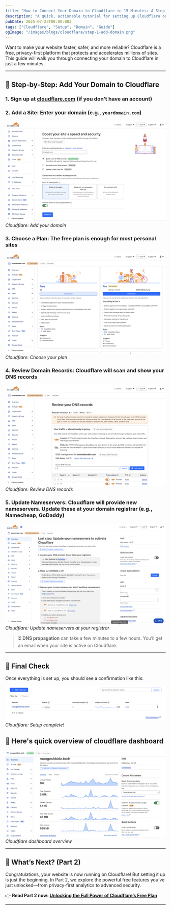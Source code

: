 ```yaml
---
title: "How to Connect Your Domain to Cloudflare in 15 Minutes: A Step-by-Step Guide"
description: "A quick, actionable tutorial for setting up Cloudflare on your website, with annotated screenshots."
pubDate: 2025-07-23T00:00:00Z
tags: ["Cloudflare", "Setup", "Domain", "Guide"]
ogImage: "/images/blogs/cloudflare/step-1-add-domain.png"
---
```


Want to make your website faster, safer, and more reliable? Cloudflare is a free, privacy-first platform that protects and accelerates millions of sites. This guide will walk you through connecting your domain to Cloudflare in just a few minutes.

---

## 🚀 Step-by-Step: Add Your Domain to Cloudflare

### 1. Sign up at [cloudflare.com](https://cloudflare.com/) (if you don’t have an account)

### 2. Add a Site: Enter your domain (e.g., `yourdomain.com`)

![Step 1: Add Domain](/images/blogs/cloudflare/step-1-add-domain.png)
_Cloudflare: Add your domain_

### 3. Choose a Plan: The free plan is enough for most personal sites

![Step 2: Choose Plan](/images/blogs/cloudflare/step-2-choose-plan.png)
_Cloudflare: Choose your plan_

### 4. Review Domain Records: Cloudflare will scan and show your DNS records

![Step 3: Review Domain Records](/images/blogs/cloudflare/step-3-review-domain-records.png)
_Cloudflare: Review DNS records_

### 5. Update Nameservers: Cloudflare will provide new nameservers. Update these at your domain registrar (e.g., Namecheap, GoDaddy)

![Step 4: Update Nameservers](/images/blogs/cloudflare/step-4-update-nameservers.png)
_Cloudflare: Update nameservers at your registrar_

> ⏳ **DNS propagation** can take a few minutes to a few hours. You’ll get an email when your site is active on Cloudflare.

---

## 🎉 Final Check

Once everything is set up, you should see a confirmation like this:

![Cloudflare Setup Final Confirmation](/images/blogs/cloudflare/final.png)
_Cloudflare: Setup complete!_

## 📝 Here's quick overview of cloudflare dashboard

![Cloudflare Dashboard Overview](/images/blogs/cloudflare/overview.png)
_Cloudflare dashboard overview_

---

## 🚦 What’s Next? (Part 2)

Congratulations, your website is now running on Cloudflare! But setting it up is just the beginning. In Part 2, we explore the powerful free features you’ve just unlocked—from privacy-first analytics to advanced security.

👉 **Read Part 2 now: [Unlocking the Full Power of Cloudflare’s Free Plan](./cloudflare-features-analytics)**

---

